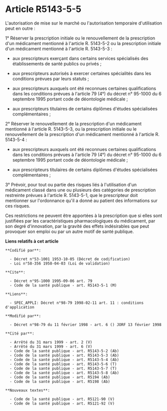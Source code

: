 # Article R5143-5-5

L'autorisation de mise sur le marché ou l'autorisation temporaire d'utilisation peut en outre :

1° Réserver la prescription initiale ou le renouvellement de la prescription d'un médicament mentionné à l'article R.
5143-5-2 ou la prescription initiale d'un médicament mentionné à l'article R. 5143-5-3 :

- aux prescripteurs exerçant dans certains services spécialisés des établissements de santé publics ou privés ;

- aux prescripteurs autorisés à exercer certaines spécialités dans les conditions prévues par leurs statuts ;

- aux prescripteurs auxquels ont été reconnues certaines qualifications dans les conditions prévues à l'article 79 (4°) du
décret n° 95-1000 du 6 septembre 1995 portant code de déontologie médicale ;

- aux prescripteurs titulaires de certains diplômes d'études spécialisées complémentaires ;

2° Réserver le renouvellement de la prescription d'un médicament mentionné à l'article R. 5143-5-3, ou la prescription
initiale ou le renouvellement de la prescription d'un médicament mentionné à l'article R. 5143-5-4 :

- aux prescripteurs auxquels ont été reconnues certaines qualifications dans les conditions prévues à l'article 79 (4°) du
décret n° 95-1000 du 6 septembre 1995 portant code de déontologie médicale ;

- aux prescripteurs titulaires de certains diplômes d'études spécialisées complémentaires ;

3° Prévoir, pour tout ou partie des risques liés à l'utilisation d'un médicament classé dans une ou plusieurs des catégories
de prescription restreinte prévues à l'article R. 5143-5-1, que le prescripteur doit mentionner sur l'ordonnance qu'il a
donné au patient des informations sur ces risques.

Ces restrictions ne peuvent être apportées à la prescription que si elles sont justifiées par les caractéristiques
pharmacologiques du médicament, par son degré d'innovation, par la gravité des effets indésirables que peut provoquer son
emploi ou par un autre motif de santé publique.

**Liens relatifs à cet article**

	**Codifié par**:

	  - Décret n°53-1001 1953-10-05 (Décret de codification)
	  - Loi n°58-356 1958-04-03 (Loi de validation)

	**Cite**:

	  - Décret n°95-1000 1995-09-06 art. 79
	  - Code de la santé publique - art. R5143-5-1 (M)

	**Liens**:

	  - SPEC_APPLI: Décret n°98-79 1998-02-11 art. 11 : conditions d'application

	**Modifié par**:

	  - Décret n°98-79 du 11 février 1998 - art. 6 () JORF 13 février 1998

	**Cité par**:

	  - Arrêté du 31 mars 1999 - art. 2 (V)
	  - Arrêté du 31 mars 1999 - art. 6 (V)
	  - Code de la santé publique - art. R5143-5-2 (Ab)
	  - Code de la santé publique - art. R5143-5-3 (Ab)
	  - Code de la santé publique - art. R5143-5-4 (Ab)
	  - Code de la santé publique - art. R5143-5-6 (T)
	  - Code de la santé publique - art. R5143-5-7 (T)
	  - Code de la santé publique - art. R5143-5-8 (Ab)
	  - Code de la santé publique - art. R5194 (Ab)
	  - Code de la santé publique - art. R5198 (Ab)

	**Nouveaux textes**:

	  - Code de la santé publique - art. R5121-90 (V)
	  - Code de la santé publique - art. R5121-92 (V)
